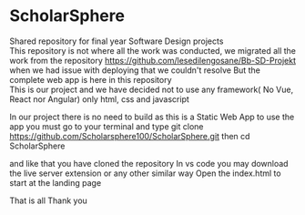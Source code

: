 # ScholarSphere
Shared repository for final year Software Design projects\
This repository is not where all the work was conducted, we migrated all the work from the repository https://github.com/lesedilengosane/Bb-SD-Projekt when we had issue with deploying that we couldn't resolve
But the complete web app is here in this repository  
This is our project and we have decided not to use any framework( No Vue, React nor Angular) only html, css and javascript

In our project there is no need to build as this is a Static Web App
to use the app you must go to your terminal and type
git clone https://github.com/Scholarsphere100/ScholarSphere.git
then
cd ScholarSphere

and like that you have cloned the repository 
In vs code you may download the live server extension or any other similar way
Open the index.html to start at the landing page  

That is all
Thank you
